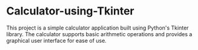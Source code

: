 # Calculator-using-Tkinter
This project is a simple calculator application built using Python's Tkinter library. The calculator supports basic arithmetic operations and provides a graphical user interface for ease of use.
